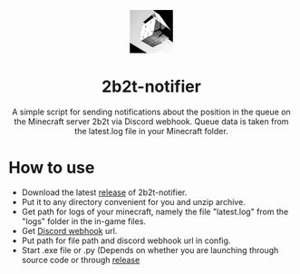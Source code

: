 <p align="center">
<img src="https://raw.githubusercontent.com/anfisovq/2b2t-notifier/refs/heads/main/logo.jpg" alt="2b2t-notifier-logo" width="15%"/>
</p>

<h1 align="center">2b2t-notifier</h1>
<p align="center">A simple script for sending notifications about the position in the queue on the Minecraft server 2b2t via Discord webhook. Queue data is taken from the latest.log file in your Minecraft folder.</p>

##
# How to use
- Download the latest [release](/../../releases) of 2b2t-notifier.
- Put it to any directory convenient for you and unzip archive.
- Get path for logs of your minecraft, namely the file "latest.log" from the "logs" folder in the in-game files.
- Get [Discord webhook](https://support.discord.com/hc/en-us/articles/228383668-Intro-to-Webhooks) url.
- Put path for file path and discord webhook url in config.
- Start .exe file or .py (Depends on whether you are launching through source code or through [release](/../../releases)

